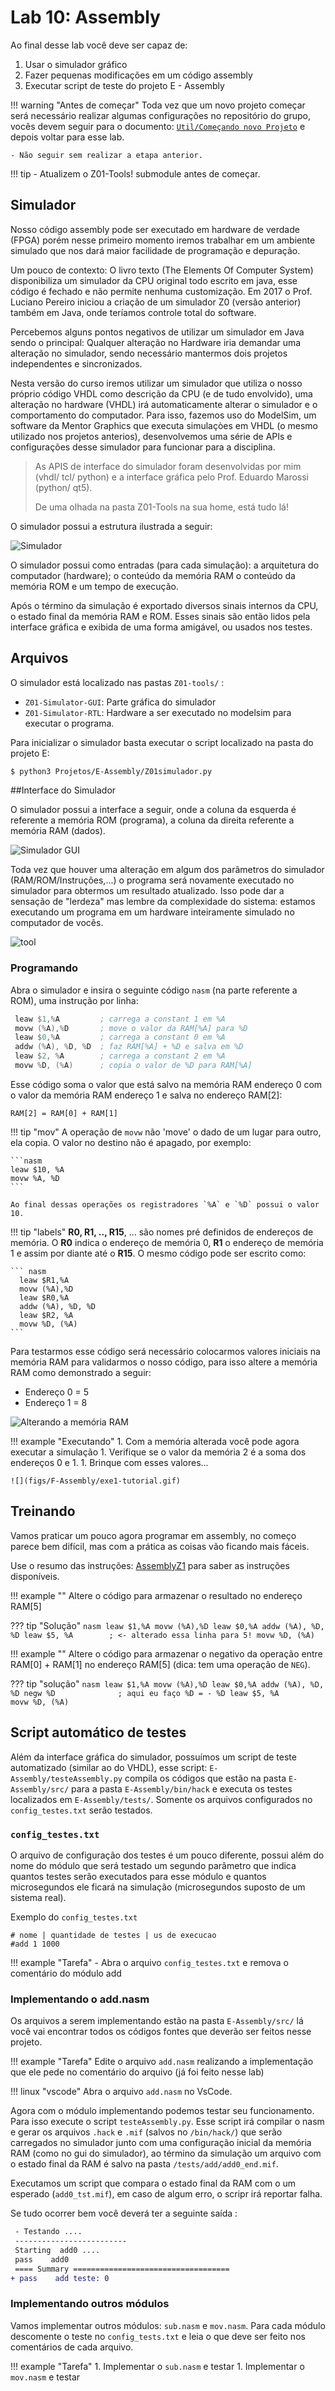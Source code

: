 # Lab 10: Assembly 

Ao final desse lab você deve ser capaz de:

1. Usar o simulador gráfico 
1. Fazer pequenas modificações em um código assembly
1. Executar script de teste do projeto E - Assembly

!!! warning "Antes de começar"
    Toda vez que um novo projeto começar será necessário realizar algumas configurações no repositório do grupo, vocês devem seguir para o documento: [`Util/Começando novo Projeto`](https://insper.github.io/Z01.1/Util-Comecando-novo-projeto/) e depois voltar para esse lab.

    - Não seguir sem realizar a etapa anterior.

!!! tip
    - Atualizem o Z01-Tools! submodule antes de começar.

## Simulador

Nosso código assembly pode ser executado em hardware de verdade (FPGA) porém nesse primeiro momento iremos trabalhar em um ambiente simulado que nos dará maior facilidade de programação e depuração.

Um pouco de contexto: O livro texto (The Elements Of Computer System) disponibiliza um simulador da CPU original todo escrito em java, esse código é fechado e não permite nenhuma customização. Em 2017 o Prof. Luciano Pereiro iniciou a criação de um simulador Z0 (versão anterior) também em Java, onde teríamos controle total do software.

Percebemos alguns pontos negativos de utilizar um simulador em Java sendo o principal: Qualquer alteração no Hardware iria demandar uma alteração no simulador, sendo necessário mantermos dois projetos independentes e sincronizados.

Nesta versão do curso iremos utilizar um simulador que utiliza o nosso próprio código VHDL como descrição da CPU (e de tudo envolvido), uma alteração no hardware (VHDL) irá automaticamente alterar o simulador e o comportamento do computador. Para isso, fazemos uso do ModelSim, um software da Mentor Graphics que executa simulaçòes em VHDL (o mesmo utilizado nos projetos anterios), desenvolvemos uma série de APIs e configurações desse simulador para funcionar para a disciplina.

> As APIS de interface do simulador foram desenvolvidas por mim (vhdl/ tcl/ python) e a interface gráfica pelo Prof. Eduardo Marossi (python/ qt5). 
>
> De uma olhada na pasta Z01-Tools na sua home, está tudo lá!

O simulador possui a estrutura ilustrada a seguir:

![Simulador](figs/F-Assembly/simulador.svg)

O simulador possui como entradas (para cada simulação): a arquitetura do computador (hardware); o conteúdo da memória RAM o conteúdo da memória ROM e um tempo de execução.

Após o término da simulação é exportado diversos sinais internos da CPU, o estado final da memória RAM e ROM. Esses sinais são então lidos pela interface gráfica e exibida de uma forma amigável, ou usados nos testes.

## Arquivos

O simulador está localizado nas pastas `Z01-tools/` :

- `Z01-Simulator-GUI`: Parte gráfica do simulador
- `Z01-Simulator-RTL`: Hardware a ser executado no modelsim para executar o programa.

Para inicializar o simulador basta executar o script localizado na pasta do projeto E:

``` bash
$ python3 Projetos/E-Assembly/Z01simulador.py
```

##Interface do Simulador 

O simulador possui a interface a seguir, onde a coluna da esquerda é referente a memória ROM (programa), a coluna da direita referente a memória RAM (dados). 

![Simulador GUI](figs/F-Assembly/gui.png)

Toda vez que houver uma alteração em algum dos parâmetros do simulador (RAM/ROM/Instruções,...) o programa será novamente executado no simulador para obtermos um resultado atualizado. Isso pode dar a sensação de "lerdeza" mas lembre da complexidade do sistema: estamos executando um programa em um hardware inteiramente simulado no computador de vocês.

![tool](figs/F-Assembly/gui-tool.svg)

### Programando 

Abra o simulador e insira o seguinte código `nasm` (na parte referente a ROM), uma instrução por linha:

``` nasm
 leaw $1,%A         ; carrega a constant 1 em %A
 movw (%A),%D       ; move o valor da RAM[%A] para %D 
 leaw $0,%A         ; carrega a constant 0 em %A
 addw (%A), %D, %D  ; faz RAM[%A] + %D e salva em %D
 leaw $2, %A        ; carrega a constant 2 em %A
 movw %D, (%A)      ; copia o valor de %D para RAM[%A]
```

Esse código soma o valor que está salvo na memória RAM endereço 0 com o valor da memória RAM endereço 1 e salva no endereço RAM[2]:

```
RAM[2] = RAM[0] + RAM[1]
```

!!! tip "mov"
    A operação de `movw` não 'move' o dado de um lugar para outro, ela copia. O valor no destino não é apagado, por exemplo:
    
    ```nasm
    leaw $10, %A
    movw %A, %D
    ```
    
    Ao final dessas operações os registradores `%A` e `%D` possui o valor 10.

!!! tip "labels"
    **R0, R1, .., R15**, ... são nomes pré definidos de endereços de memória. O **R0** indica o endereço de memória 0, **R1** o endereço de memória 1 e assim por diante até o **R15**. O mesmo código pode ser escrito como:

    ``` nasm
      leaw $R1,%A            
      movw (%A),%D
      leaw $R0,%A
      addw (%A), %D, %D
      leaw $R2, %A
      movw %D, (%A)
    ```


Para testarmos esse código será necessário colocarmos valores iniciais na memória RAM para validarmos o nosso código, para isso altere a memória RAM como demonstrado a seguir:

- Endereço 0 = 5
- Endereço 1 = 8

![Alterando a memória RAM](figs/F-Assembly/exe1.png)


!!! example "Executando"
    1. Com a memória alterada você pode agora executar a simulação
    1. Verifique se o valor da memória 2 é a soma dos endereços 0 e 1.
    1. Brinque com esses valores...

    ![](figs/F-Assembly/exe1-tutorial.gif)

## Treinando

Vamos praticar um pouco agora programar em assembly, no começo parece bem difícil, mas com a prática as coisas vão ficando mais fáceis.

Use o resumo das instruções: [AssemblyZ1](https://insper.github.io/Z01.1/Util-Resumo-Assembly) para saber as instruções disponíveis.

!!! example ""
    Altere o código para armazenar o resultado no endereço RAM[5]
    
??? tip "Solução"
    ```nasm
    leaw $1,%A
    movw (%A),%D
    leaw $0,%A
    addw (%A), %D, %D
    leaw $5, %A        ; <- alterado essa linha para 5!
    movw %D, (%A)
    ```

!!! example ""
    Altere o código para armazenar o negativo da operação entre RAM[0] + RAM[1] no endereço RAM[5] (dica: tem uma operação de `NEG`).
    
??? tip "solução"
    ```nasm
    leaw $1,%A
    movw (%A),%D
    leaw $0,%A
    addw (%A), %D, %D
    negw %D              ; aqui eu faço %D = - %D
    leaw $5, %A        
    movw %D, (%A)
    ```
    
## Script automático de testes

Além da interface gráfica do simulador, possuímos um script de teste automatizado (similar ao do VHDL), esse script: `E-Assembly/testeAssembly.py` compila os códigos que estão na pasta `E-Assembly/src/` para a pasta `E-Assembly/bin/hack` e executa os testes localizados em `E-Assembly/tests/`. Somente os arquivos configurados no `config_testes.txt` serão testados.

### `config_testes.txt`

O arquivo de configuração dos testes é um pouco diferente, possui além do nome do módulo que será testado um segundo parâmetro que indica quantos testes serão executados para esse módulo e quantos microsegundos ele ficará na simulação (microsegundos suposto de um sistema real).

Exemplo do `config_testes.txt`
```
# nome | quantidade de testes | us de execucao
#add 1 1000
```

!!! example "Tarefa"
    - Abra o arquivo `config_testes.txt` e remova o comentário do módulo add

### Implementando o add.nasm

Os arquivos a serem implementando estão na pasta `E-Assembly/src/` lá você vai encontrar todos os códigos fontes que deverão ser feitos nesse projeto. 

!!! example "Tarefa"
    Edite o arquivo `add.nasm` realizando a implementação que ele pede no comentário do arquivo (já foi feito nesse lab)
    
!!! linux "vscode"
    Abra o arquivo `add.nasm` no VsCode.

Agora com o módulo implementando podemos testar seu funcionamento. Para isso execute o script `testeAssembly.py`. Esse script irá compilar o nasm e gerar os arquivos `.hack` e `.mif` (salvos no `/bin/hack/`) que serão carregados no simulador junto com uma configuração inicial da memória RAM (como no gui do simulador), ao término da simulação um arquivo com o estado final da RAM é salvo na pasta `/tests/add/add0_end.mif`.

Executamos um script que compara o estado final da RAM com o um esperado (`add0_tst.mif`), em caso de algum erro, o scripr irá reportar falha.

Se tudo ocorrer bem você deverá ter a seguinte saída :

```diff
 - Testando .... 
 -------------------------
 Starting  add0 ....
 pass    add0
 ==== Summary ===================================
+ pass    add teste: 0
```
 
### Implementando outros módulos

Vamos implementar outros módulos: `sub.nasm` e `mov.nasm`. Para cada módulo descomente o teste no `config_tests.txt` e leia o que deve ser feito nos comentários de cada arquivo.

!!! example "Tarefa"
    1. Implementar o `sub.nasm` e testar
    1. Implementar o `mov.nasm` e testar
